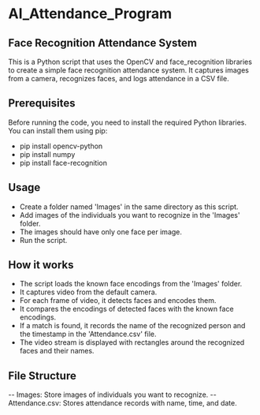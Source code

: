 # AI_Attendance_Program



## Face Recognition Attendance System

This is a Python script that uses the OpenCV and face_recognition libraries to create a simple face recognition attendance system. It captures images from a camera, recognizes faces, and logs attendance in a CSV file.


## Prerequisites

Before running the code, you need to install the required Python libraries. You can install them using pip:

- pip install opencv-python
- pip install numpy
- pip install face-recognition


## Usage

- Create a folder named 'Images' in the same directory as this script.
- Add images of the individuals you want to recognize in the 'Images' folder. 
- The images should have only one face per image.
- Run the script.


## How it works

- The script loads the known face encodings from the 'Images' folder.
- It captures video from the default camera.
- For each frame of video, it detects faces and encodes them.
- It compares the encodings of detected faces with the known face encodings.
- If a match is found, it records the name of the recognized person and the timestamp in the 'Attendance.csv' file.
- The video stream is displayed with rectangles around the recognized faces and their names.

## File Structure

-- Images: Store images of individuals you want to recognize.
-- Attendance.csv: Stores attendance records with name, time, and date.

